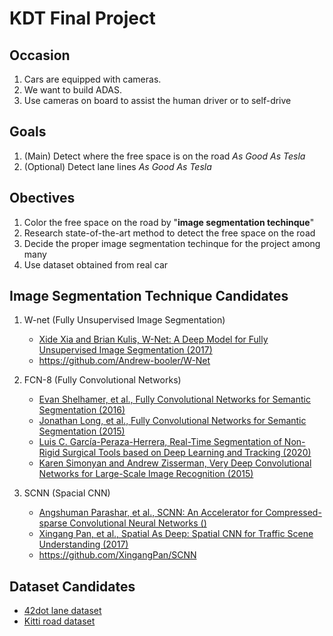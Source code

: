 # KDT Final Project

## Occasion

1. Cars are equipped with cameras.
1. We want to build ADAS.
1. Use cameras on board to assist the human driver or to self-drive

## Goals

1. (Main) Detect where the free space is on the road _As Good As Tesla_
1. (Optional) Detect lane lines _As Good As Tesla_

## Obectives

1. Color the free space on the road by "**image segmentation techinque**"
1. Research state-of-the-art method to detect the free space on the road
1. Decide the proper image segmentation techinque for the project among many
1. Use dataset obtained from real car

## Image Segmentation Technique Candidates

1. W-net (Fully Unsupervised Image Segmentation)

   - [Xide Xia and Brian Kulis, W-Net: A Deep Model for Fully Unsupervised Image Segmentation (2017)](https://arxiv.org/abs/1711.08506)
   - <https://github.com/Andrew-booler/W-Net>

1. FCN-8 (Fully Convolutional Networks)

   - [Evan Shelhamer, et al., Fully Convolutional Networks for Semantic Segmentation (2016)](https://arxiv.org/abs/1605.06211)
   - [Jonathan Long, et al., Fully Convolutional Networks for Semantic Segmentation (2015)](https://arxiv.org/abs/1411.4038)
   - [Luis C. García-Peraza-Herrera, Real-Time Segmentation of Non-Rigid Surgical Tools based on Deep Learning and Tracking (2020)](https://arxiv.org/abs/2009.03016)
   - [Karen Simonyan and Andrew Zisserman, Very Deep Convolutional Networks for Large-Scale Image Recognition (2015)](https://arxiv.org/abs/1409.1556)

1. SCNN (Spacial CNN)

   - [Angshuman Parashar, et al., SCNN: An Accelerator for Compressed-sparse Convolutional Neural Networks ()](https://arxiv.org/abs/1708.04485)
   - [Xingang Pan, et al., Spatial As Deep: Spatial CNN for Traffic Scene Understanding (2017)](https://arxiv.org/abs/1712.06080)
   - <https://github.com/XingangPan/SCNN>

## Dataset Candidates

- [42dot lane dataset](https://42dot.ai/akit/dataset/sdlane)
- [Kitti road dataset](https://www.cvlibs.net/datasets/kitti/eval_road.php)
